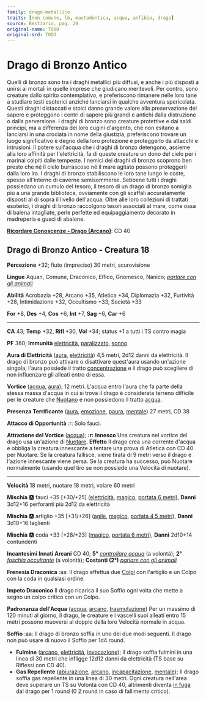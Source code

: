 ```yaml
---
family: drago-metallico
traits: [non comune, lb, mastodontica, acqua, anfibio, drago]
source: Bestiario, pag. 20
original-name: TODO
original-srd: TODO
---
```


# Drago di Bronzo Antico

Quelli di bronzo sono tra i draghi metallici più diffusi, e anche i più disposti a unirsi ai mortali in quelle imprese che giudicano meritevoli. Per contro, sono creature dallo spirito contemplativo, e preferiscono rimanere nelle loro tane a studiare testi esoterici anziché lanciarsi in qualche avventura spericolata. Questi draghi distaccati e stoici danno grande valore alla preservazione del sapere e proteggono i centri di sapere più grandi e antichi dalla distruzione o dalla perversione. I draghi di bronzo sono creature protettive e dai saldi principi, ma a differenza dei loro cugini d'argento, che non esitano a lanciarsi in una crociata in nome della giustizia, preferiscono trovare un luogo significativo e degno della loro protezione e proteggerlo da attacchi e intrusioni. Il potere sull'acqua che i draghi di bronzo detengono, assieme alla loro affinità per l'elettricità, fa di queste creature un dono del cielo per i marinai colpiti dalle tempeste. I nemici dei draghi di bronzo scoprono ben presto che né il cielo burrascoso né il mare agitato possono proteggerli dalla loro ira. I draghi di bronzo stabiliscono le loro tane lungo le coste, spesso all'interno di caverne semisommerse. Sebbene tutti i draghi possiedano un cumulo del tesoro, il tesoro di un drago di bronzo somiglia più a una grande biblioteca, ovviamente con gli scaffali accuratamente disposti al di sopra il livello dell'acqua. Oltre alle loro collezioni di trattati esoterici, i draghi di bronzo raccolgono tesori associati al mare, come ossa di balena intagliate, perle perfette ed equipaggiamento decorato in madreperla e gusci di abalone.

**[Ricordare Conoscenze - Drago (Arcano)](/azioni/ricordare-conoscenze)**: CD 40

## Drago di Bronzo Antico - Creatura 18

**Percezione** +32; fiuto (impreciso) 30 metri, scurovisione

**Lingue** Aquan, Comune, Draconico, Elfico, Gnomesco, Nanico; *[parlare con gli animali](/incantesimi/parlare-con-gli-animali)*

**Abilità** Acrobazia +28, Arcano +35, Atletica +34, Diplomazia +32, Furtività +28, Intimidazione +32, Occultismo +33, Società +33

**For** +8, **Des** +4, **Cos** +6, **Int** +7, **Sag** +6, **Car** +6

***

**CA** 43; **Temp** +32, **Rifl** +30, **Vol** +34; status +1 a tutti i TS contro magia

**PF** 360; **Immunità** [elettricità](/tratti/elettricita), [paralizzato](/condizioni/paralizzato), [sonno](/tratti/sonno)

**Aura di Elettricità** ([aura](/tratti/aura), [elettricità](/tratti/elettricita)) 4,5 metri, 2d12 danni da elettricità. Il drago di bronzo può attivare o disattivare quest'aura usando un'azione singola; l'aura possiede il tratto [concentrazione](/tratti/concentrazione) e il drago può scegliere di non influenzare gli alleati entro di essa.

**Vortice** ([acqua](/tratti/acqua), [aura](/tratti/aura)); 12 metri. L'acqua entro l'aura che fa parte della stessa massa d'acqua in cui si trova il drago è considerata terreno difficile per le creature che [Nuotano](/azioni/nuotare) e non possiedono il tratto [acqua](/tratti/acqua).

**Presenza Terrificante** ([aura](/tratti/aura), [emozione](/tratti/emozione), [paura](/tratti/paura), [mentale](/tratti/mentale)) 27 metri, CD 38

**Attacco di Opportunità** :r: Solo fauci.

**Attrazione del Vortice** ([acqua](/tratti/acqua)); **:r:** **Innesco** Una creatura nel vortice del drago usa un'azione di [Nuotare](/azioni/nuotare). **Effetto** Il drago crea una corrente d'acqua e obbliga la creatura innescante a tentare una prova di Atletica con CD 40 per Nuotare. Se la creatura fallisce, viene tirata di 9 metri verso il drago e l'azione innescante viene persa. Se la creatura ha successo, può Nuotare normalmente (usando quel tiro se non possiede una Velocità di nuotare).

***

**Velocità** 18 metri, nuotare 18 metri, volare 60 metri

**Mischia** :a: fauci +35 \[+30/+25] ([elettricità](/tratti/elettricita), [magico](/tratti/magico), [portata 6 metri](/tratti/portata)), **Danni** 3d12+16 perforanti più 2d12 da elettricità

**Mischia** :a: artiglio +35 \[+31/+26] ([agile](/tratti/agile), [magico](/tratti/magico), [portata 4,5 metri](/tratti/portata)), **Danni** 3d10+16 taglienti

**Mischia** :a: coda +33 \[+28/+23] ([magico](/tratti/magico), [portata 6 metri](/tratti/portata)), **Danni** 2d10+14 contundenti

**Incantesimi Innati Arcani** CD 40; **5°** *[controllare acqua](/incantesimi/controllare-acqua)* (a volontà); **2°** *[foschia occultante](/incantesimi/foschia-occultante)* (a volontà); **Costanti (2°)** *[parlare con gli animali](/incantesimi/parlare-con-gli-animali)*

**Frenesia Draconica** :aa: Il drago effettua due [Colpi](/azioni/colpire) con l'artiglio e un Colpo con la coda in qualsiasi ordine.

**Impeto Draconico** Il drago ricarica il suo Soffio ogni volta che mette a segno un colpo critico con un Colpo.

**Padronanza dell'Acqua** ([acqua](/tratti/acqua), [arcano](/tratti/arcano), [trasmutazione](/tratti/trasmutazione)) Per un massimo di 120 minuti al giorno, il drago, le creature e i vascelli suoi alleati entro 15 metri possono muoversi al doppio della loro Velocità normale in acqua.

**Soffio** :aa: Il drago di bronzo soffia in uno dei due modi seguenti. Il drago non può usare di nuovo il Soffio per 1d4 round.

*   **Fulmine** ([arcano](/tratti/arcano), [elettricità](/tratti/elettricita), [invocazione](/tratti/invocazione)); Il drago soffia fulmini in una linea di 30 metri che infligge 12d12 danni da elettricità (TS base su Riflessi con CD 40).
*   **Gas Repellente** ([abiurazione](/tratti/abiurazione), [arcano](/tratti/arcano), [incapacitazione](/tratti/incapacitazione), [mentale](/tratti/mentale)); Il drago soffia gas repellente in una linea di 30 metri. Ogni creatura nell'area deve superare un TS su Volontà con CD 40, altrimenti diventa [in fuga](/condizioni/in-fuga) dal drago per 1 round (0 2 round in caso di fallimento critico).
